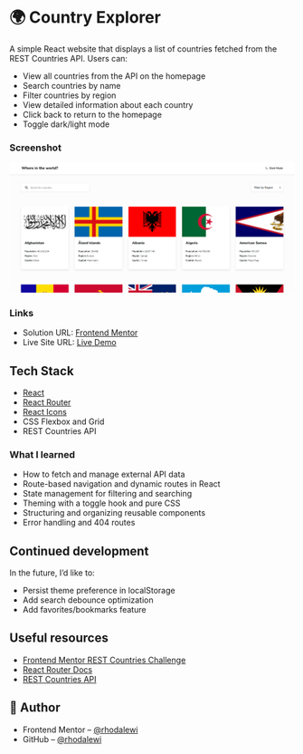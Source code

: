 # 🌍 Country Explorer

A simple React website that displays a list of countries fetched from the REST Countries API. Users can:
  
- View all countries from the API on the homepage
- Search countries by name
- Filter countries by region
- View detailed information about each country
- Click back to return to the homepage
- Toggle dark/light mode

### Screenshot
![Screenshot](./public/Solution.png)

### Links

- Solution URL: [Frontend Mentor](https://www.frontendmentor.io/solutions/your-solution-link)
- Live Site URL: [Live Demo](https://your-live-site-url.com)

## Tech Stack

- [React](https://react.dev/)
- [React Router](https://reactrouter.com/)
- [React Icons](https://react-icons.github.io/react-icons/)
- CSS Flexbox and Grid
- REST Countries API

### What I learned

- How to fetch and manage external API data
- Route-based navigation and dynamic routes in React
- State management for filtering and searching
- Theming with a toggle hook and pure CSS
- Structuring and organizing reusable components
- Error handling and 404 routes

##  Continued development

In the future, I’d like to:

- Persist theme preference in localStorage
- Add search debounce optimization
- Add favorites/bookmarks feature

## Useful resources

- [Frontend Mentor REST Countries Challenge](https://www.frontendmentor.io/challenges/rest-countries-api-with-color-theme-switcher-UV8gP8cqb)
- [React Router Docs](https://reactrouter.com/en/main)
- [REST Countries API](https://restcountries.com/)

## 👤 Author

- Frontend Mentor – [@rhodalewi](https://www.frontendmentor.io/profile/rhodalewi)
- GitHub – [@rhodalewi](https://github.com/rhodalewi)
